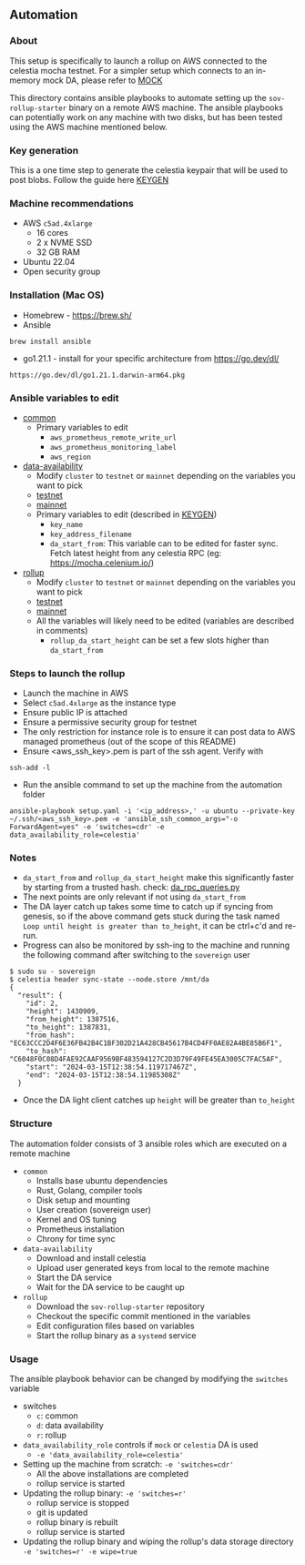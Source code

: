 ## Automation

### About
This setup is specifically to launch a rollup on AWS connected to the celestia mocha testnet. For a simpler setup which connects to an in-memory mock DA, please refer to [MOCK](MOCK_README.md)

This directory contains ansible playbooks to automate setting up the `sov-rollup-starter` binary on a remote AWS machine. The ansible playbooks can potentially work on any machine with two disks, but has been tested using the AWS machine mentioned below.

### Key generation
This is a one time step to generate the celestia keypair that will be used to post blobs. Follow the guide here [KEYGEN](./KEYGEN.md)

### Machine recommendations
* AWS `c5ad.4xlarge`
  * 16 cores
  * 2 x NVME SSD
  * 32 GB RAM
* Ubuntu 22.04
* Open security group

### Installation (Mac OS)
* Homebrew - https://brew.sh/
* Ansible
```
brew install ansible
```
* go1.21.1 - install for your specific architecture from https://go.dev/dl/
```
https://go.dev/dl/go1.21.1.darwin-arm64.pkg
```

### Ansible variables to edit
* [common](roles/common/defaults/main.yaml)
  * Primary variables to edit 
    * `aws_prometheus_remote_write_url`
    * `aws_prometheus_monitoring_label`
    * `aws_region`
* [data-availability](roles/data-availability/defaults/main.yaml)
  * Modify `cluster` to `testnet` or `mainnet` depending on the variables you want to pick
  * [testnet](roles/data-availability/defaults/testnet/variables.yaml)
  * [mainnet](roles/data-availability/defaults/mainnet/variables.yaml)
  * Primary variables to edit (described in [KEYGEN](./KEYGEN.md))
    * `key_name`
    * `key_address_filename`
    * `da_start_from`: This variable can to be edited for faster sync. Fetch latest height from any celestia RPC (eg: https://mocha.celenium.io/)
* [rollup](roles/rollup/defaults/main.yaml)
  *  Modify `cluster` to `testnet` or `mainnet` depending on the variables you want to pick
  * [testnet](roles/rollup/defaults/testnet/variables.yaml)
  * [mainnet](roles/rollup/defaults/mainnet/variables.yaml)
  * All the variables will likely need to be edited (variables are described in comments)
    * `rollup_da_start_height` can be set a few slots higher than `da_start_from`

### Steps to launch the rollup
* Launch the machine in AWS 
* Select `c5ad.4xlarge` as the instance type 
* Ensure public IP is attached 
* Ensure a permissive security group for testnet 
* The only restriction for instance role is to ensure it can post data to AWS managed prometheus (out of the scope of this README)
* Ensure <aws_ssh_key>.pem is part of the ssh agent. Verify with
```
ssh-add -l
```
* Run the ansible command to set up the machine from the automation folder
```
ansible-playbook setup.yaml -i '<ip_address>,' -u ubuntu --private-key ~/.ssh/<aws_ssh_key>.pem -e 'ansible_ssh_common_args="-o ForwardAgent=yes" -e 'switches=cdr' -e data_availability_role=celestia'
```

### Notes
* `da_start_from` and `rollup_da_start_height` make this significantly faster by starting from a trusted hash. check: [da_rpc_queries.py](scripts/python/da_rpc_queries.py)
* The next points are only relevant if not using `da_start_from` 
* The DA layer catch up takes some time to catch up if syncing from genesis, so if the above command gets stuck during the task named `Loop until height is greater than to_height`, it can be ctrl+c'd and re-run.
* Progress can also be monitored by ssh-ing to the machine and running the following command after switching to the `sovereign` user
```
$ sudo su - sovereign
$ celestia header sync-state --node.store /mnt/da
{
  "result": {
    "id": 2,
    "height": 1430909,
    "from_height": 1387516,
    "to_height": 1387831,
    "from_hash": "EC63CCC2D4F6E36FB42B4C1BF302D21A428CB45617B4CD4FF0AE82A4BE85B6F1",
    "to_hash": "C6048F0C08D4FAE92CAAF9569BF483594127C2D3D79F49FE45EA3005C7FAC5AF",
    "start": "2024-03-15T12:38:54.119717467Z",
    "end": "2024-03-15T12:38:54.11985308Z"
  }
```
* Once the DA light client catches up `height` will be greater than `to_height`

### Structure
The automation folder consists of 3 ansible roles which are executed on a remote machine
* `common`
  * Installs base ubuntu dependencies
  * Rust, Golang, compiler tools
  * Disk setup and mounting
  * User creation (sovereign user)
  * Kernel and OS tuning
  * Prometheus installation
  * Chrony for time sync
* `data-availability`
  * Download and install celestia
  * Upload user generated keys from local to the remote machine
  * Start the DA service
  * Wait for the DA service to be caught up
* `rollup`
  * Download the `sov-rollup-starter` repository
  * Checkout the specific commit mentioned in the variables
  * Edit configuration files based on variables
  * Start the rollup binary as a `systemd` service

### Usage
The ansible playbook behavior can be changed by modifying the `switches` variable
* switches
  * `c`: common
  * `d`: data availability
  * `r`: rollup
* `data_availability_role` controls if `mock` or `celestia` DA is used
  * `-e 'data_availability_role=celestia'`
* Setting up the machine from scratch: `-e 'switches=cdr'`
  * All the above installations are completed
  * rollup service is started
* Updating the rollup binary: `-e 'switches=r'`
  * rollup service is stopped
  * git is updated
  * rollup binary is rebuilt
  * rollup service is started
* Updating the rollup binary and wiping the rollup's data storage directory `-e 'switches=r' -e wipe=true`
